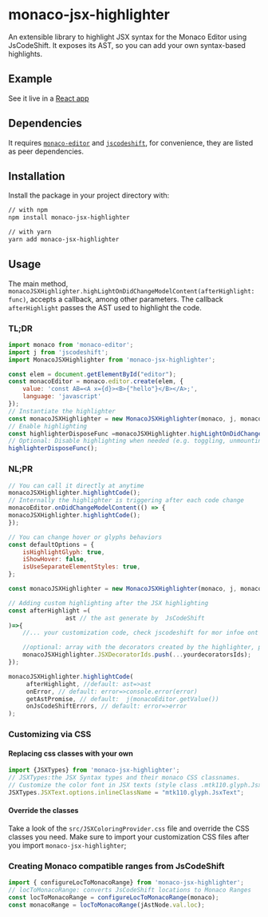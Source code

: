 # monaco-jsx-highlighter

An extensible library to highlight JSX syntax for the Monaco Editor using JsCodeShift.
 It exposes its AST, so you can add your own syntax-based highlights. 
## Example
See it live in a [React app](https://codesandbox.io/s/monaco-editor-react-6o4u4?file=/src/index.js) 

## Dependencies
It requires [`monaco-editor`](https://www.npmjs.com/package/monaco-editor) and [`jscodeshift`](https://www.npmjs.com/package/jscodeshift), for convenience, they are listed as peer dependencies.

## Installation

Install the package in your project directory with:

```sh
// with npm
npm install monaco-jsx-highlighter

// with yarn
yarn add monaco-jsx-highlighter
```

## Usage
The main method, `monacoJSXHighlighter.highLightOnDidChangeModelContent(afterHighlight: func)`,
 accepts a callback, among other parameters.
 The callback `afterHighlight` passes the AST used to highlight the code.

### TL;DR
```js
import monaco from 'monaco-editor';
import j from 'jscodeshift';
import MonacoJSXHighlighter from 'monaco-jsx-highlighter';

const elem = document.getElementById("editor");
const monacoEditor = monaco.editor.create(elem, {
    value: 'const AB=<A x={d}><B>{"hello"}</B></A>;',
    language: 'javascript'
});
// Instantiate the highlighter
const monacoJSXHighlighter = new MonacoJSXHighlighter(monaco, j, monacoEditor);
// Enable highlighting
const highlighterDisposeFunc =monacoJSXHighlighter.highLightOnDidChangeModelContent();
// Optional: Disable highlighting when needed (e.g. toggling, unmounting, pausing)
highlighterDisposeFunc();
```
### NL;PR

```js
// You can call it directly at anytime
monacoJSXHighlighter.highlightCode();
// Internally the highlighter is triggering after each code change
monacoEditor.onDidChangeModelContent(() => {
monacoJSXHighlighter.highlightCode();
});

// You can change hover or glyphs behaviors
const defaultOptions = {
    isHighlightGlyph: true,
    iShowHover: false,
    isUseSeparateElementStyles: true,
};

const monacoJSXHighlighter = new MonacoJSXHighlighter(monaco, j, monacoEditor, defaultOptions);

// Adding custom highlighting after the JSX highlighting
const afterHighlight =(
                ast // the ast generate by  JsCodeShift
)=>{
    //... your customization code, check jscodeshift for mor infoe ont he ast

    //optional: array with the decorators created by the highlighter, push your decorator ids to this array
    monacoJSXHighlighter.JSXDecoratorIds.push(...yourdecoratorsIds); 
});

monacoJSXHighlighter.highlightCode(
     afterHighlight, //default: ast=>ast
     onError, // default: error=>console.error(error)
     getAstPromise, // default:  j(monacoEditor.getValue())
     onJsCodeShiftErrors, // default: error=>error
);
```

### Customizing via CSS

#### Replacing css classes with your own
```JavaScript
import {JSXTypes} from 'monaco-jsx-highlighter'; 
// JSXTypes:the JSX Syntax types and their monaco CSS classnames.
// Customize the color font in JSX texts (style class .mtk110.glyph.JsxText from one of your css files)
JSXTypes.JSXText.options.inlineClassName = "mtk110.glyph.JsxText";
```

#### Override the classes
Take a look of the `src/JSXColoringProvider.css` file and override the CSS classes you need.
 Make sure to import your customization CSS files after you import `monaco-jsx-highlighter`;

### Creating Monaco compatible ranges from JsCodeShift 
```JavaScript
import { configureLocToMonacoRange} from 'monaco-jsx-highlighter'; 
// locToMonacoRange: converts JsCodeShift locations to Monaco Ranges
const locToMonacoRange = configureLocToMonacoRange(monaco);
const monacoRange = locToMonacoRange(jAstNode.val.loc);
```